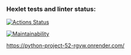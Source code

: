 ### Hexlet tests and linter status:
[![Actions Status](https://github.com/arisesinmight/python-project-52/actions/workflows/hexlet-check.yml/badge.svg)](https://github.com/arisesinmight/python-project-52/actions)

[![Maintainability](https://api.codeclimate.com/v1/badges/8a2a13d56574703dac40/maintainability)](https://codeclimate.com/github/arisesinmight/python-project-52/maintainability)

https://python-project-52-rgvw.onrender.com/